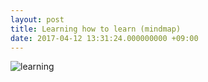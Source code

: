 ```yaml
---
layout: post
title: Learning how to learn (mindmap)
date: 2017-04-12 13:31:24.000000000 +09:00
---
```



![learning](http://wx4.sinaimg.cn/large/825148c4ly1fejxb2f3guj21gh0prgnw.jpg)
